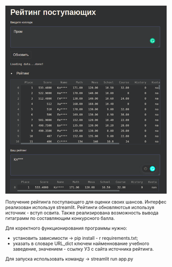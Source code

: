 ![Иллюстрация к проекту](preview.png)

Получение рейтинга поступающего для оценки своих шансов. Интерфес реализован используя streamlit. Рейтинги обновляютсья используя источник - вступ освита. Также реализирована возможность вывода гитаграмм по составляющим конкурсного балла.
 

Для коректного функционирования программы нужно:
- установить зависимости -> pip install - r requirements.txt;
- указать в словаре URL_dict ключем найменнование учебного заведение, значением - ссылку УЗ с сайта источника рейтинга.

Для запуска использовать команду -> streamlit run app.py 




